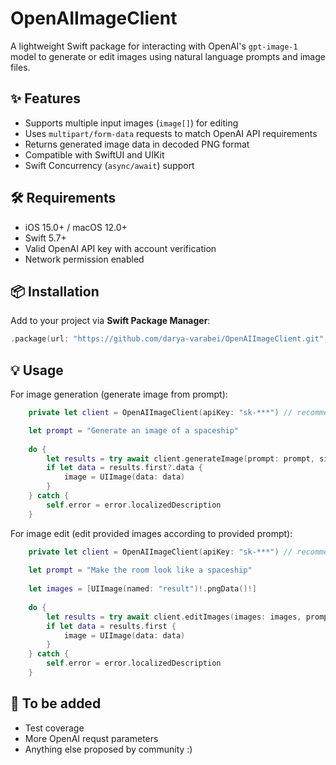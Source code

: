 # OpenAIImageClient

A lightweight Swift package for interacting with OpenAI's `gpt-image-1` model to generate or edit images using natural language prompts and image files.

## ✨ Features

- Supports multiple input images (`image[]`) for editing
- Uses `multipart/form-data` requests to match OpenAI API requirements
- Returns generated image data in decoded PNG format
- Compatible with SwiftUI and UIKit
- Swift Concurrency (`async/await`) support

## 🛠 Requirements

- iOS 15.0+ / macOS 12.0+
- Swift 5.7+
- Valid OpenAI API key with account verification
- Network permission enabled

## 📦 Installation

Add to your project via **Swift Package Manager**:

```swift
.package(url: "https://github.com/darya-varabei/OpenAIImageClient.git", from: "1.0.0")
```

## 💡 Usage

For image generation (generate image from prompt):

```swift
    private let client = OpenAIImageClient(apiKey: "sk-***") // recommended to NOT store in code for production apps

    let prompt = "Generate an image of a spaceship"
    
    do {
        let results = try await client.generateImage(prompt: prompt, size: .x1536x1024)
        if let data = results.first?.data {
            image = UIImage(data: data)
        }
    } catch {
        self.error = error.localizedDescription
    }
```


For image edit (edit provided images according to provided prompt):

```swift
    private let client = OpenAIImageClient(apiKey: "sk-***") // recommended to NOT store in code for production apps
    
    let prompt = "Make the room look like a spaceship"
    
    let images = [UIImage(named: "result")!.pngData()!]
    
    do {
        let results = try await client.editImages(images: images, prompt: prompt)
        if let data = results.first {
            image = UIImage(data: data)
        }
    } catch {
        self.error = error.localizedDescription
    }
```

## 🔮 To be added

- Test coverage
- More OpenAI requst parameters
- Anything else proposed by community :)
